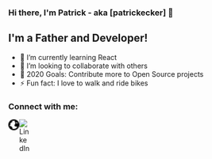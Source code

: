 ### Hi there, I'm Patrick - aka [patrickecker] 👋

## I'm a Father and Developer!

- 🌱 I’m currently learning React
- 👯 I’m looking to collaborate with others
- 🥅 2020 Goals: Contribute more to Open Source projects
- ⚡ Fun fact: I love to walk and ride bikes

### Connect with me:

[<img align="left" alt="capedcoder.com" width="22px" src="https://raw.githubusercontent.com/iconic/open-iconic/master/svg/globe.svg" />][website]
[<img align="left" alt="LinkedIn" width="22px" src="https://cdn.jsdelivr.net/npm/simple-icons@v3/icons/linkedin.svg" />][linkedin]


<br />

[website]: https://capedcoder.com
[linkedin]: https://www.linkedin.com/in/patrick-ecker

